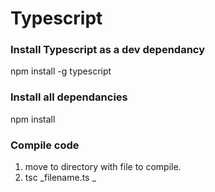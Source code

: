 # Typescript
### Install Typescript as a dev dependancy
npm install -g typescript

### Install all dependancies
npm install

### Compile code
1. move to directory with file to compile.
2. tsc _filename.ts
_